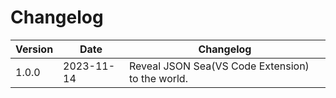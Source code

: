 # Changelog

| Version | Date       | Changelog                                        |
| ------- | ---------- | ------------------------------------------------ |
| 1.0.0   | 2023-11-14 | Reveal JSON Sea(VS Code Extension) to the world. |
